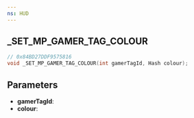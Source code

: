 ```yaml
---
ns: HUD
---
```

## _SET_MP_GAMER_TAG_COLOUR

```c
// 0x84BD27DDF9575816
void _SET_MP_GAMER_TAG_COLOUR(int gamerTagId, Hash colour);
```

## Parameters
* **gamerTagId**:
* **colour**:
